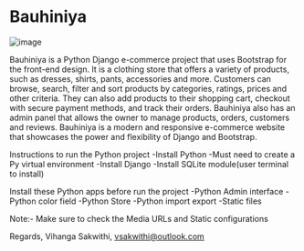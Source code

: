 # Bauhiniya

![image](https://github.com/VihangaSakwithi/Bauhiniya/assets/92682884/b9c1146d-4f59-4dda-b261-47f2f7221247)

Bauhiniya is a Python Django e-commerce project that uses Bootstrap for the front-end design. It is a clothing store that offers a variety of products, such as dresses, shirts, pants, accessories and more. Customers can browse, search, filter and sort products by categories, ratings, prices and other criteria. They can also add products to their shopping cart, checkout with secure payment methods, and track their orders. Bauhiniya also has an admin panel that allows the owner to manage products, orders, customers and reviews. Bauhiniya is a modern and responsive e-commerce website that showcases the power and flexibility of Django and Bootstrap.

Instructions to run the Python project
	-Install Python
	-Must need to create a Py virtual environment
	-Install Django
	-Install SQLite module(user terminal to install)

Install these Python apps before run the project
	-Python Admin interface
	-Python color field
	-Python Store
	-Python import export
  -Static files

Note:- Make sure to check the Media URLs and Static configurations

Regards,
Vihanga Sakwithi,
vsakwithi@outlook.com
